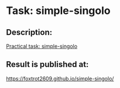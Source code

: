 # Task: simple-singolo

## Description:

[Practical task: simple-singolo](https://github.com/rolling-scopes-school/tasks/blob/master/tasks/stage-0/simple-singolo.md)

## Result is published at: 

https://foxtrot2609.github.io/simple-singolo/
